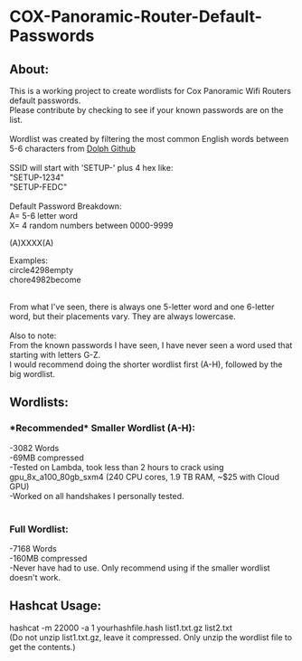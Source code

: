 # COX-Panoramic-Router-Default-Passwords

<h2>About:</h2>
This is a working project to create wordlists for Cox Panoramic Wifi Routers default passwords.<br>
Please contribute by checking to see if your known passwords are on the list.<br><br>
Wordlist was created by filtering the most common English words between 5-6 characters from <a href="https://github.com/dolph/dictionary/tree/master">Dolph Github</a><br><br>
SSID will start with 'SETUP-' plus 4 hex like:<br>
"SETUP-1234"<br>
"SETUP-FEDC"<br><br>
Default Password Breakdown:<br>
A= 5-6 letter word<br>
X= 4 random numbers between 0000-9999<br>

(A)XXXX(A)<br>

Examples:<br>
circle4298empty<br>
chore4982become<br><br>

From what I've seen, there is always one 5-letter word and one 6-letter word, but their placements vary. They are always lowercase.<br><br>
Also to note:<br>
From the known passwords I have seen, I have never seen a word used that starting with letters G-Z.<br>
I would recommend doing the shorter wordlist first (A-H), followed by the big wordlist.<br>

<h2>Wordlists:</h2>
<h3><b>*Recommended*</b> Smaller Wordlist (A-H):</h3>
-3082 Words<br>
-69MB compressed<br>
-Tested on Lambda, took less than 2 hours to crack using gpu_8x_a100_80gb_sxm4 (240 CPU cores, 1.9 TB RAM, ~$25 with Cloud GPU)<br>
-Worked on all handshakes I personally tested.<br><br>
<h3>Full Wordlist:</h3>
-7168 Words<br>
-160MB compressed<br>
-Never have had to use. Only recommend using if the smaller wordlist doesn't work.<br>




<h2>Hashcat Usage:</h2>
hashcat -m 22000 -a 1 yourhashfile.hash list1.txt.gz list2.txt<br>
(Do not unzip list1.txt.gz, leave it compressed. Only unzip the wordlist file to get the contents.)
